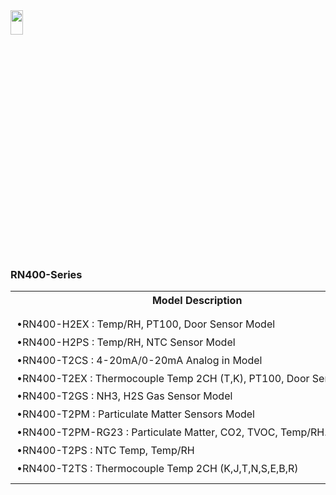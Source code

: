 
<img src="https://github.com/user-attachments/assets/771264bf-60dc-46db-bd62-2f0d790b0e11" width="20%" height="10%">
<body>
    <h3>RN400-Series</h3>
    <table>
        <tr>
            <th>Model Description</th>
            <th>Communication Method</th>
        </tr>
        <tr>
            <td style="white-space: nowrap; padding: 10px; line-height: 1.8;">
                •RN400-H2EX : Temp/RH, PT100, Door Sensor Model<br>
                •RN400-H2PS : Temp/RH, NTC Sensor Model<br>
                •RN400-T2CS : 4-20mA/0-20mA Analog in Model<br>
                •RN400-T2EX : Thermocouple Temp 2CH (T,K), PT100, Door Sensor Model<br>
                •RN400-T2GS : NH3, H2S Gas Sensor Model<br>
                •RN400-T2PM : Particulate Matter Sensors Model<br>
                •RN400-T2PM-RG23 : Particulate Matter, CO2, TVOC, Temp/RH.<br>
                •RN400-T2PS : NTC Temp, Temp/RH<br>
                •RN400-T2TS : Thermocouple Temp 2CH (K,J,T,N,S,E,B,R)
            </td>
            <td style="white-space: nowrap; padding: 10px; line-height: 1.8;">
                •2.4GHz IEEE 802.11 b/g/n up to WPA2 Enterprise<br>
                •HTTP Get/Post<br>
                •RS485 MODBUS RTU(2W)
            </td>
        </tr>
    </table>
</body>